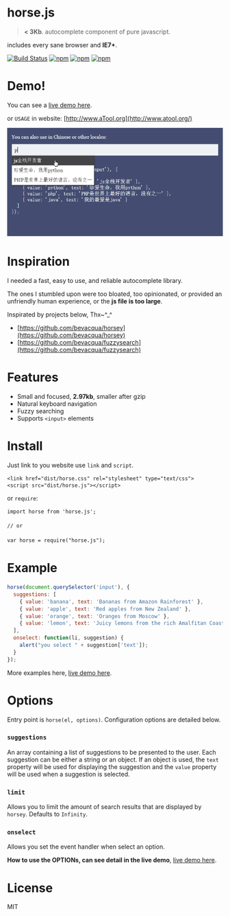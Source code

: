 # horse.js

> **< 3Kb**. autocomplete component of pure javascript.

includes every sane browser and **IE7+**.

[![Build Status](https://travis-ci.org/hustcc/horse.js.svg?branch=master)](https://travis-ci.org/hustcc/horse.js) [![npm](https://img.shields.io/npm/v/horse.js.svg?style=flat-square)](https://www.npmjs.com/package/horse.js) [![npm](https://img.shields.io/npm/dt/horse.js.svg?style=flat-square)](https://www.npmjs.com/package/horse.js) [![npm](https://img.shields.io/npm/l/horse.js.svg?style=flat-square)](https://www.npmjs.com/package/horse.js)

# Demo!

You can see a [live demo here](http://hustcc.github.io/horse.js/).

or `USAGE` in website: [http://www.aTool.org](http://www.atool.org/)

![screenshot.png](screenshot/1.png)

# Inspiration

I needed a fast, easy to use, and reliable autocomplete library. 

The ones I stumbled upon were too bloated, too opinionated, or provided an unfriendly human experience, or the **js file is too large**.

Inspirated by projects below, Thx~^_^

- [https://github.com/bevacqua/horsey](https://github.com/bevacqua/horsey)
- [https://github.com/bevacqua/fuzzysearch](https://github.com/bevacqua/fuzzysearch)

# Features

- Small and focused, **2.97kb**, smaller after gzip
- Natural keyboard navigation
- Fuzzy searching
- Supports `<input>` elements

# Install

Just link to you website use `link` and `script`.

```
<link href="dist/horse.css" rel="stylesheet" type="text/css">
<script src="dist/horse.js"></script>
```

or `require`: 

```html
import horse from 'horse.js';

// or

var horse = require("horse.js");
```

# Example

```javascript
horse(document.querySelector('input'), {
  suggestions: [
    { value: 'banana', text: 'Bananas from Amazon Rainforest' },
    { value: 'apple', text: 'Red apples from New Zealand' },
    { value: 'orange', text: 'Oranges from Moscow' },
    { value: 'lemon', text: 'Juicy lemons from the rich Amalfitan Coast' }
  ],
  onselect: function(li, suggestion) {
    alert("you select " + suggestion['text']);
  }
});
```

More examples here, [live demo here](http://hustcc.github.io/horse.js/).

# Options

Entry point is `horse(el, options)`. Configuration options are detailed below.

### `suggestions`

An array containing a list of suggestions to be presented to the user. Each suggestion can be either a string or an object. If an object is used, the `text` property will be used for displaying the suggestion and the `value` property will be used when a suggestion is selected.

### `limit`

Allows you to limit the amount of search results that are displayed by `horsey`. Defaults to `Infinity`.

### `onselect`

Allows you set the event handler when select an option.

**How to use the OPTIONs, can see detail in the live demo**, [live demo here](http://hustcc.github.io/horse.js/).

# License

MIT
